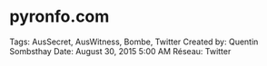 # pyronfo.com

Tags: AusSecret, AusWitness, Bombe, Twitter
Created by: Quentin Sombsthay
Date: August 30, 2015 5:00 AM
Réseau: Twitter